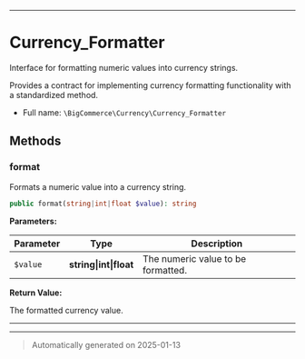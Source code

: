 ***

# Currency_Formatter

Interface for formatting numeric values into currency strings.

Provides a contract for implementing currency formatting functionality with a standardized method.

* Full name: `\BigCommerce\Currency\Currency_Formatter`



## Methods


### format

Formats a numeric value into a currency string.

```php
public format(string|int|float $value): string
```








**Parameters:**

| Parameter | Type | Description |
|-----------|------|-------------|
| `$value` | **string&#124;int&#124;float** | The numeric value to be formatted. |


**Return Value:**

The formatted currency value.




***


***
> Automatically generated on 2025-01-13
